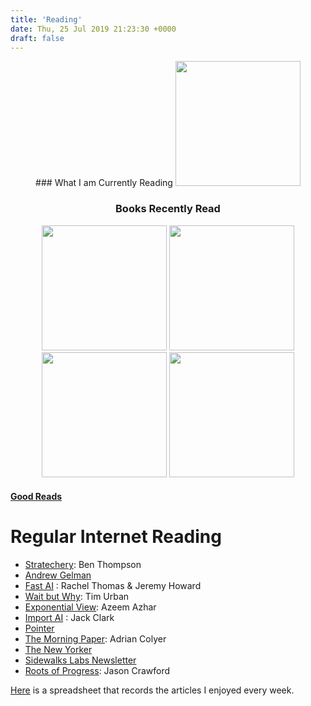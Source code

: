 ```yaml
---
title: 'Reading'
date: Thu, 25 Jul 2019 21:23:30 +0000
draft: false
---
```


<center>
### What I am Currently Reading

<img src="/img/creativity.jpg" width="200">

### Books Recently Read

<img src="/img/earthsea.jpg" width="200">

<img src="/img/karamazov.jpg" width="200">

<img src="/img/washington.jpg" width="200">

<img src="/img/omni.jpg" width="200">

</center>

#### [Good Reads](https://www.goodreads.com/user/show/75265124-judah)

Regular Internet Reading 
=========================

* [Stratechery](https://stratechery.com/): Ben Thompson
* [Andrew Gelman](https://statmodeling.stat.columbia.edu/)
* [Fast AI](https://www.fast.ai/) : Rachel Thomas & Jeremy Howard
* [Wait but Why](https://waitbutwhy.com/): Tim Urban
* [Exponential View](https://www.exponentialview.co/): Azeem Azhar
* [Import AI](https://jack-clark.net/) : Jack Clark
* [Pointer](http://www.pointer.io/)
* [The Morning Paper](https://blog.acolyer.org/): Adrian Colyer
* [The New Yorker](https://www.newyorker.com/)
* [Sidewalks Labs Newsletter](https://www.sidewalklabs.com/)
* [Roots of Progress](https://rootsofprogress.org/): Jason Crawford

[Here](https://docs.google.com/spreadsheets/d/1LJM3EJrV8Gx8W0Hk-_i2BhHy1QEer_wZ91dlC22D7a8/edit?usp=sharing) is a spreadsheet that records the articles I enjoyed every week.
